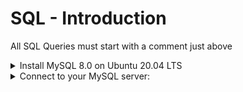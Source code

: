 # SQL - Introduction

All SQL Queries must start with a comment just above

<details>
    <summary>
        Install MySQL 8.0 on Ubuntu 20.04 LTS
    </summary>
    <code>
        $ sudo apt update<br>
        $ sudo apt install mysql-server<br>
        ...<br>
        $ mysql --version<br>
        mysql  Ver 8.0.25-0ubuntu0.20.04.1 for Linux on x86_64 ((Ubuntu))<br>
        $<br>
    </code>
</details>

<details>
    <summary>
        Connect to your MySQL server:
    </summary>
        <code>
        $ sudo mysql <br>
        Welcome to the MySQL monitor.  Commands end with ; or \g.<br>
        Your MySQL connection id is 11<br>
        Server version: 8.0.25-0ubuntu0.20.04.1 (Ubuntu)<br>

        Copyright (c) 2000, 2021, Oracle and/or its affiliates.<br>

        Oracle is a registered trademark of Oracle Corporation and/or its<br>
        affiliates. Other names may be trademarks of their respective<br>
        owners.<br>

        Type 'help;' or '\h' for help. Type '\c' to clear the current input statement.<br>

        mysql><br>
        mysql> quit<br>
        Bye<br>
        $<br>
    </code>
</details>

